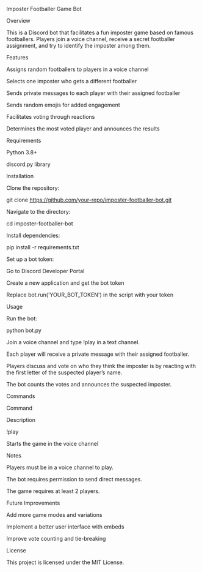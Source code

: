 Imposter Footballer Game Bot

Overview

This is a Discord bot that facilitates a fun imposter game based on famous footballers. Players join a voice channel, receive a secret footballer assignment, and try to identify the imposter among them.

Features

Assigns random footballers to players in a voice channel

Selects one imposter who gets a different footballer

Sends private messages to each player with their assigned footballer

Sends random emojis for added engagement

Facilitates voting through reactions

Determines the most voted player and announces the results

Requirements

Python 3.8+

discord.py library

Installation

Clone the repository:

git clone https://github.com/your-repo/imposter-footballer-bot.git

Navigate to the directory:

cd imposter-footballer-bot

Install dependencies:

pip install -r requirements.txt

Set up a bot token:

Go to Discord Developer Portal

Create a new application and get the bot token

Replace bot.run('YOUR_BOT_TOKEN') in the script with your token

Usage

Run the bot:

python bot.py

Join a voice channel and type !play in a text channel.

Each player will receive a private message with their assigned footballer.

Players discuss and vote on who they think the imposter is by reacting with the first letter of the suspected player’s name.

The bot counts the votes and announces the suspected imposter.

Commands

Command

Description

!play

Starts the game in the voice channel

Notes

Players must be in a voice channel to play.

The bot requires permission to send direct messages.

The game requires at least 2 players.

Future Improvements

Add more game modes and variations

Implement a better user interface with embeds

Improve vote counting and tie-breaking

License

This project is licensed under the MIT License.

